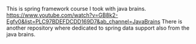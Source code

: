 This is spring framework course I took with java brains. 
https://www.youtube.com/watch?v=GB8k2-Egfv0&list=PLC97BDEFDCDD169D7&ab_channel=JavaBrains
There is another repository where dedicated to spring data support also from the java brains. 
